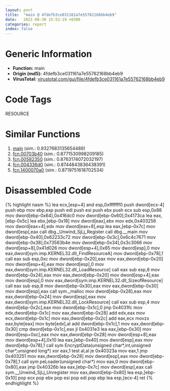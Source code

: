 ```yaml
---
layout: post
title:  "main @ 4fdefb3ce031161a7e55762168bb4eb9"
date:   2021-08-30 15:52:19 +0300
categories: report
index: false
---
```


# Generic Information
- **Function:** main
- **Origin (md5):** 4fdefb3ce031161a7e55762168bb4eb9
- **VirusTotal:** [virustotal.com/gui/file/4fdefb3ce031161a7e55762168bb4eb9][virustotal_ref]

# Code Tags
<span class="tag" id="RESOURCE">RESOURCE</span>


# Similar Functions

1. [main][similar_1_ref] (sim.: 0.9327683135654489)
2. [fcn.00703b40][similar_2_ref] (sim.: 0.8771530998209185)
3. [fcn.00582350][similar_3_ref] (sim.: 0.8763174072032197)
4. [fcn.004336d0][similar_4_ref] (sim.: 0.8744843836438391)
5. [fcn.1400070a0][similar_5_ref] (sim.: 0.8719751618702534)


# Disassembled Code

{% highlight nasm %}
lea ecx,[esp+4]
and esp,0xfffffff0
push dword[ecx-4]
push ebp
mov ebp,esp
push edi
push esi
push ebx
push ecx
sub esp,0x88
mov dword[ebp-0x64],0x416dc0
mov dword[ebp-0x60],0x4173ca
lea eax,[ebp-0x5c]
lea ebx,[ebp-0x18]
mov dword[eax],ebx
mov edx,0x403256
mov dword[eax+4],edx
mov dword[eax+8],esp
lea eax,[ebp-0x7c]
mov dword[esp],eax
call dbg._Unwind_SjLj_Register
call dbg.__main
mov dword[ebp-0x40],0x62233c72
mov dword[ebp-0x3c],0x6c4c7671
mov dword[ebp-0x38],0x73563b4e
mov dword[ebp-0x34],0x3c3066
mov dword[esp+8],0x41d026
mov dword[esp+4],0x65
mov dword[esp],0
mov eax,dword[sym.imp.KERNEL32.dll_FindResourceA]
mov dword[ebp-0x78],1
call eax
sub esp,0xc
mov dword[ebp-0x20],eax
mov eax,dword[ebp-0x20]
mov dword[esp+4],eax
mov dword[esp],0
mov eax,dword[sym.imp.KERNEL32.dll_LoadResource]
call eax
sub esp,8
mov dword[ebp-0x24],eax
mov eax,dword[ebp-0x20]
mov dword[esp+4],eax
mov dword[esp],0
mov eax,dword[sym.imp.KERNEL32.dll_SizeofResource]
call eax
sub esp,8
mov dword[ebp-0x30],eax
mov eax,dword[ebp-0x30]
mov dword[esp],eax
call sym._malloc
mov dword[ebp-0x28],eax
mov eax,dword[ebp-0x24]
mov dword[esp],eax
mov eax,dword[sym.imp.KERNEL32.dll_LockResource]
call eax
sub esp,4
mov dword[ebp-0x2c],eax
mov dword[ebp-0x1c],0
jmp 0x4031fc
mov edx,dword[ebp-0x1c]
mov eax,dword[ebp-0x28]
add edx,eax
mov ecx,dword[ebp-0x1c]
mov eax,dword[ebp-0x2c]
add eax,ecx
movzx eax,byte[eax]
mov byte[edx],al
add dword[ebp-0x1c],1
mov eax,dword[ebp-0x30]
cmp dword[ebp-0x1c],eax
jl 0x4031e3
lea eax,[ebp-0x30]
mov dword[esp+0xc],eax
mov eax,dword[ebp-0x28]
mov dword[esp+8],eax
mov dword[esp+4],0x10
lea eax,[ebp-0x40]
mov dword[esp],eax
mov dword[ebp-0x78],1
call sym EncryptData(unsigned char*,int,unsigned char*,unsigned long*)
xor eax,1
test al,al
je 0x40323a
mov eax,1
jmp 0x403251
mov eax,dword[ebp-0x28]
mov dword[esp],eax
mov dword[ebp-0x78],1
call sym peLoader(unsigned char*)
mov eax,0
mov dword[ebp-0x80],eax
jmp 0x40326b
lea eax,[ebp-0x7c]
mov dword[esp],eax
call sym.__Unwind_SjLj_Unregister
mov eax,dword[ebp-0x80]
lea esp,[ebp-0x10]
pop ecx
pop ebx
pop esi
pop edi
pop ebp
lea esp,[ecx-4]
ret 
{% endhighlight %}


[similar_1_ref]: /report/main@db0bb0926cbc24a905ae237e61cb9c73
[similar_2_ref]: /report/fcn.00703b40@a5905e3c253c25bbaf727a1a18fe8ed1
[similar_3_ref]: /report/fcn.00582350@c92f0480e2fbc88393d2c65c08a235e0
[similar_4_ref]: /report/fcn.004336d0@46f6c2adf1fd4d1453ed312ca79dd9bf
[similar_5_ref]: /report/fcn.1400070a0@72082bb1b08918279d6780845b69f5ff
[virustotal_ref]: https://www.virustotal.com/gui/file/4fdefb3ce031161a7e55762168bb4eb9